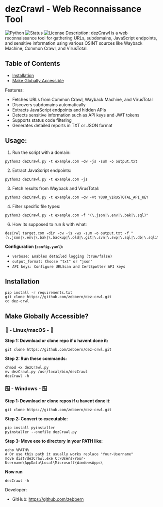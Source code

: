 # dezCrawl - Web Reconnaissance Tool
![Python](https://img.shields.io/badge/Python-3.x-blue)
![Status](https://img.shields.io/badge/Status-Active-green)
![License](https://img.shields.io/badge/License-MIT-brightgreen)
Description:
dezCrawl is a web reconnaissance tool for gathering URLs, subdomains, JavaScript endpoints, and sensitive information using various OSINT sources like Wayback Machine, Common Crawl, and VirusTotal.

## Table of Contents
- [Installation](#installation)
- [Make Globally Accessible](#make-globally-accessible)

Features:
- Fetches URLs from Common Crawl, Wayback Machine, and VirusTotal
- Discovers subdomains automatically
- Extracts JavaScript endpoints and hidden APIs
- Detects sensitive information such as API keys and JWT tokens
- Supports status code filtering
- Generates detailed reports in TXT or JSON format

## Usage:
1. Run the script with a domain:
```
python3 dezCrawl.py -t example.com -cw -js -sum -o output.txt
```
2. Extract JavaScript endpoints:
```
python3 dezCrawl.py -t example.com -js
```
3. Fetch results from Wayback and VirusTotal:
 ```
python3 dezCrawl.py -t example.com -cw -vt YOUR_VIRUSTOTAL_API_KEY
```
4. Filter specific file types:
```
python3 dezCrawl.py -t example.com -f "(\.json|\.env|\.bak|\.sql)"
```
6. How its supposed to run & with what:
```
dezCrwl target.com -dir -cw -js -ws -sum -o output.txt -f "(\.json|\.env|\.bak|\.backup|\.old|\.git|\.svn|\.swp|\.sql|\.db|\.sqlite|\.log|\.txt|\.zip|\.rar|\.tar\.gz|\.7z|\.pdf|\.docx|\.xlsx|\.conf|\.ini|\.yml|\.yaml|\.dump|\.sql\.dump|\.session|\.pem|\.key|\.crt|\.tmp)"
```

**Configuration (`config.yaml`):**
- `verbose: Enables detailed logging (true/false)`
- `output_format: Choose "txt" or "json"`
- `API keys: Configure URLScan and CertSpotter API keys`

## Installation 
```
pip install -r requirements.txt
git clone https://github.com/zebbern/dez-crwl.git
cd dez-crwl
```
## Make Globally Accessible?
### 🐧 - Linux/macOS - 🐧
**Step 1: Download or clone repo if u havent done it:**
```
git clone https://github.com/zebbern/dez-crwl.git
```
**Step 2: Run these commands:**
```
chmod +x dezCrawl.py
mv dezCrawl.py /usr/local/bin/dezCrawl
dezCrawl -h
```
### 🪟 - Windows - 🪟
**Step 1: Download or clone repos if u havent done it:**
```
git clone https://github.com/zebbern/dez-crwl.git
```
**Step 2: Convert to executable:**
```
pip install pyinstaller
pyinstaller --onefile dezCrawl.py
```
**Step 3: Move exe to directory in your PATH like:**
```
echo %PATH%
# Or use this path it usually works replace "Your-Username"
move dist/dezCrawl.exe C:\Users\Your-Username\AppData\Local\Microsoft\WindowsApps\ 
```
**Now run**
```
dezCrawl -h
```
Developer:
- GitHub: https://github.com/zebbern
